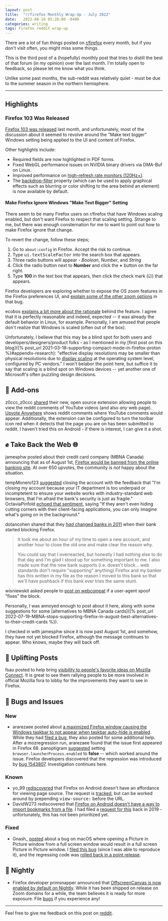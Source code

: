 ```yaml
---
layout: post
title:  "r/firefox Monthly Wrap-Up - July 2022"
date:   2022-08-10 05:26:00 -0400
categories: writing
tags: Firefox reddit wrap-up
---
```


There are a lot of fun things posted on [r/firefox](https://www.reddit.com/r/firefox/) every month, but if you don't visit often, you might miss some things. 

This is the third post of a (hopefully) monthly post that tries to distill the best of that forum (in my opinion) over the last month. I'm totally open to feedback, so please let me know what you think.

Unlike some past months, the sub-reddit was relatively quiet - must be due to the summer season in the northern hemisphere.

* * *

## Highlights

### Firefox 103 Was Released

[Firefox 103 was released](https://www.reddit.com/r/firefox/comments/w8kjli/firefox_1030_see_all_new_features_updates_and/) last month, and unfortunately, most of the discussion about it seemed to revolve around the "Make text bigger" Windows setting being applied to the UI and content of Firefox. 

Other highlights include:

* Required fields are now highlighted in PDF forms.
* Fixed WebGL performance issues on NVIDIA binary drivers via DMA-Buf on Linux.
* Improved performance on [high-refresh rate monitors (120Hz+)](https://bugzilla.mozilla.org/show_bug.cgi?id=1771718).
* The [backdrop-filter](https://developer.mozilla.org/en-US/docs/Web/CSS/backdrop-filter) property (which can be used to apply graphical effects such as blurring or color shifting to the area behind an element) is now available by default.

#### Make Firefox Ignore Windows "Make Text Bigger" Setting

There seem to be many Firefox users on r/firefox that have Windows scaling enabled, but don't want Firefox to respect that scaling setting. Strange to me, but there was enough consternation for me to want to point out how to make Firefox ignore that change.

To revert the change, follow these steps;

1. Go to `about:config` in Firefox. Accept the risk to continue. 
2. Type <kbd>ui.textScaleFactor</kbd> into the search box that appears.
3. Three radio buttons will appear - *Boolean*, *Number*, and *String*
4. Click the radio button next to **Number** and click the **+** button on the far right.
5. Type **100** in the text box that appears, then click the check mark (☑) that appears.

Firefox developers are exploring whether to expose the OS zoom features in the Firefox preferences UI, and [explain some of the other zoom options](https://bugzilla.mozilla.org/show_bug.cgi?id=1782287#c0) in that bug.

ecobos [explains a bit more about the rationale](https://www.reddit.com/r/firefox/comments/w9gubj/firefox_103_toolbar_icon_sizes/ii10slx/?context=3) behind the feature. I agree that it is perfectly reasonable and indeed, expected -- it was already the default behavior in Linux, for example. Personally, I am amused that people don't realize that Windows is scaled (often out of the box).

Unfortunately, I believe that this may be a blind spot for both users and developers/designers/product folks - as I mentioned in my [first post on this blog]({% post_url 2021-03-18-supporting-compact-mode-in-firefox-proton %}#appendix-research): "effective display resolutions may be smaller than physical resolutions due to [display scaling](https://docs.microsoft.com/en-us/archive/blogs/askcore/display-scaling-in-windows-10) at the operating system level, configured by PC vendors." I won't belabor the point here, but suffice it to say that scaling is a blind spot on Windows devices -- yet another one of Microsoft's often puzzling design decisions.

## 🧩 Add-ons

z0ccc_z0ccc [shared](https://www.reddit.com/r/firefox/comments/vqoges/browser_extension_that_lets_you_view_the_reddit/) their new, open source extension allowing people to view the reddit comments of YouTube videos (and also *any* web page). [Upvote Anywhere](https://addons.mozilla.org/firefox/addon/upvote-anywhere/) shows reddit comments where YouTube comments would appear. Additionally, the extension can be configured to turn the toolbar icon red when it detects that the page you are on has been submitted to reddit. I haven't tried this on Android - if there is interest, I can give it a shot.

## ✊ Take Back the Web 🌐

jamesphw posted about their credit card company (MBNA Canada) announcing that as of August 1st, [Firefox would be banned from the online banking site](https://www.reddit.com/r/firefox/comments/w2yih8/just_got_this_notice_from_my_bank_no_more_firefox/). At over 650 upvotes, the community is *not* happy about the situation. 

tempMonero123 [suggested](https://www.reddit.com/r/firefox/comments/w2yih8/just_got_this_notice_from_my_bank_no_more_firefox/igu5r2x/) closing the account with the feedback that "I'm closing my account because your IT department is too underpaid or incomptetent to ensure your website works with industry-standard web browsers, that I'm afraid the bank's security is just as fragile." OctaviaPinfold [echoed that sentiment](https://www.reddit.com/r/firefox/comments/w2yih8/just_got_this_notice_from_my_bank_no_more_firefox/igtgv7i/), saying "If they aren't even hiding cutting corners with their client-facing applications, you can only imagine what's going on in the background."

dotancohen shared that they [*had* changed banks in 2011](https://www.reddit.com/r/firefox/comments/w2yih8/just_got_this_notice_from_my_bank_no_more_firefox/igvvibv/) when their bank started blocking Firefox. 

>It took me about an hour of my time to open a new account, and another hour to close the old one and make clear the reason why.
>
>You could say that I overreacted, but honestly I had nothing else to do that day and I'm glad I stood up for something important to me. I also made sure that the new bank supports (i.e. doesn't block... web standards don't require "supporting" anything) Firefox and my banker has this written in my file as the reason I moved to this bank so that we'll have pushback if this bank ever tries the same stunt.

wisniewskit asked people to [post on webcompat](https://www.reddit.com/r/firefox/comments/w2yih8/just_got_this_notice_from_my_bank_no_more_firefox/igtg628/) if a user-agent spoof "fixes" the block.

Personally, I was annoyed enough to post about it here, along with some suggestions for some [alternatives to MBNA Canada cards]({% post_url 2022-07-19-MBNA-stops-supporting-firefox-in-august-best-alternatives-to-their-credit-cards %}).

I checked in with jamesphw since it is now past August 1st, and somehow, they have not yet blocked Firefox, although the message continues to appear. Who knows, maybe they will back off.

## 🙌 Uplifting Posts

fsau posted to help bring [visibility to people's favorite ideas on Mozilla Connect](https://www.reddit.com/r/firefox/comments/w8qsp2/lets_rally_for_the_best_ideas_to_improve_firefox/). It is great to see them rallying people to be more involved in official Mozilla fora to lobby for the improvements they want to see in Firefox.

## 🐛 Bugs and Issues

### New

* ararezaee posted about [a maximized Firefox window causing the Windows taskbar to not appear when taskbar auto-hide is enabled](https://www.reddit.com/r/firefox/comments/w8loef/i_reported_a_bug_about_a_month_ago_a_bug_which/). While they had [filed a bug](https://bugzilla.mozilla.org/show_bug.cgi?id=1777136), they also posted for some additional help. After a mozregression run, ararezaee found that the issue first appeared in Firefox 68. panoptigram [suggested](https://www.reddit.com/r/firefox/comments/w8loef/i_reported_a_bug_about_a_month_ago_a_bug_which/ihu9nbo/) setting `browser.launcherProcess.enabled` to **false** -- which worked around the issue. Firefox developers discovered that the regression was introduced by [bug 1543807](https://bugzilla.mozilla.org/show_bug.cgi?id=1543807). Investigation continues here.

### Known

* yo_99 [rediscovered](https://www.reddit.com/r/firefox/comments/w43t9u/how_do_i_view_source_on_mobile/) that Firefox on Android doesn't have an affordance for viewing page source. The request is [tracked](https://github.com/mozilla-mobile/fenix/issues/3710), but can be worked around by prepending <kbd>view-source:</kbd> before the URL. 
* DavidW273 rediscovered that [Firefox on Android doesn't have a way to import bookmarks from a file](https://www.reddit.com/r/firefox/comments/w22ijn/ive_made_the_switch_on_android_how_on_earth_do_i/). I had filed a [request for this](https://github.com/mozilla-mobile/fenix/issues/417) back in 2019 - unfortunately, this has not been prioritized yet.

### Fixed

* Gnash_ [posted](https://www.reddit.com/r/firefox/comments/w8kjli/firefox_1030_see_all_new_features_updates_and/ihuor8t/) about a bug on macOS where opening a Picture in Picture window from a full screen window would result in a full screen Picture in Picture window. I [filed this bug](https://bugzilla.mozilla.org/show_bug.cgi?id=1781830) (since I was able to reproduce it), and the regressing code was [rolled back in a point release](https://www.mozilla.org/en-US/firefox/103.0.2/releasenotes/).

## 🌃 Nightly

* Firefox developer primsnapper announced that [OffscreenCanvas is now enabled by default on Nightly](https://www.reddit.com/r/firefox/comments/vxb75i/psa_offscreencanvas_now_enabled_by_default_on/). While it has been shipped on release on Zoom domains for a while, the team believes it is ready for more exposure. File [bugs](https://bugzilla.mozilla.org/show_bug.cgi?id=1390089) if you experience any!

---

Feel free to give me feedback on this post on [reddit](#). 